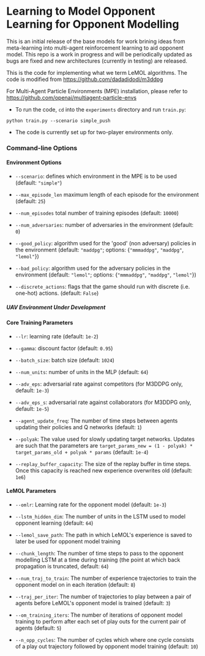 # Learning to Model Opponent Learning for Opponent Modelling 

This is an initial release of the base models for work brining ideas from meta-learning into multi-agent reinforcement learning to aid opponent model. This repo is a work in progress and will be periodically updated as bugs are fixed and new architectures (currently in testing) are released.

This is the code for implementing what we term LeMOL algorithms. 
The code is modified from https://github.com/dadadidodi/m3ddpg

For Multi-Agent Particle Environments (MPE) installation, please refer to https://github.com/openai/multiagent-particle-envs

- To run the code, `cd` into the `experiments` directory and run `train.py`:

``python train.py --scenario simple_push``

- The code is currently set up for two-player environments only.

### Command-line Options

#### Environment Options

- `--scenario`: defines which environment in the MPE is to be used (default: `"simple"`)

- `--max_episode_len` maximum length of each episode for the environment (default: `25`)

- `--num_episodes` total number of training episodes (default: `10000`)

- `--num_adversaries`: number of adversaries in the environment (default: `0`)

- `--good_policy`: algorithm used for the 'good' (non adversary) policies in the environment
(default: `"maddpg"`; options: {`"mmmaddpg"`, `"maddpg"`, `"lemol"`})

- `--bad_policy`: algorithm used for the adversary policies in the environment
(default: `"lemol"`; options: {`"mmmaddpg"`, `"maddpg"`, `"lemol"`})

- `--discrete_actions`: flags that the game should run with discrete (i.e. one-hot) actions.
(default: `False`)

##### UAV Environment Under Development

#### Core Training Parameters

- `--lr`: learning rate (default: `1e-2`)

- `--gamma`: discount factor (default: `0.95`)

- `--batch_size`: batch size (default: `1024`)

- `--num_units`: number of units in the MLP (default: `64`)

- `--adv_eps`: adversarial rate against competitors (for M3DDPG only, default: `1e-3`)

- `--adv_eps_s`: adversarial rate against collaborators (for M3DDPG only, default: `1e-5`)

- `--agent_update_freq`: The number of time steps between agents updating their policies and Q networks (default: `1`)

- `--polyak`: The value used for slowly updating target networks. Updates are such that the parameters are `target_params_new = (1 - polyak) * target_params_old + polyak * params` (default: `1e-4`)

- `--replay_buffer_capacity`: The size of the replay buffer in time steps. Once this capacity is reached new experience overwrites old (default: `1e6`)

#### LeMOL Parameters

- `--omlr`: Learning rate for the opponent model (default: `1e-3`)

- `--lstm_hidden_dim`: The number of units in the LSTM used to model opponent learning (default: `64`)

- `--lemol_save_path`: The path in which LeMOL's experience is saved to later be used for opponent model training

- `--chunk_length`: The number of time steps to pass to the opponent modelling LSTM at a time during training (the point at which back propagation is truncated, default: `64`)

- `--num_traj_to_train`: The number of experience trajectories to train the opponent model on in each iteration (default: `8`)

- `--traj_per_iter`: The number of trajectories to play between a pair of agents before LeMOL's opponent model is trained (default: `3`)

- `--om_training_iters`: The number of iterations of opponent model training to perform after each set of play outs for the current pair of agents (default: `5`)

- `--n_opp_cycles`: The number of cycles which where one cycle consists of a play out trajectory followed by opponent model training (default: `10`)